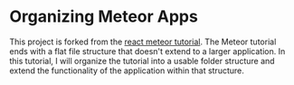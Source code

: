# Organizing Meteor Apps

This project is forked from the [react meteor tutorial](https://github.com/meteor/simple-todos-react).  The Meteor tutorial ends with a flat file structure that doesn't extend to a larger application.  In this tutorial, I will organize the tutorial into a usable folder structure and extend the functionality of the application within that structure.